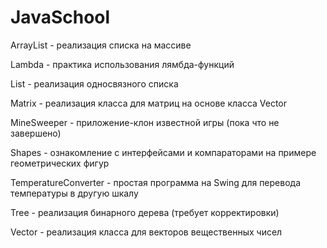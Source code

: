 # JavaSchool
ArrayList - реализация списка на массиве

Lambda - практика использования лямбда-функций

List - реализация односвязного списка

Matrix - реализация класса для матриц на основе класса Vector

MineSweeper - приложение-клон известной игры (пока что не завершено)

Shapes - ознакомление с интерфейсами и компараторами на примере геометрических фигур

TemperatureConverter - простая программа на Swing для перевода температуры в другую шкалу

Tree - реализация бинарного дерева (требует корректировки)

Vector - реализация класса для векторов вещественных чисел
